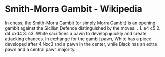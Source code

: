 ---
---

Smith-Morra Gambit - Wikipedia
==============================


In chess, the Smith-Morra Gambit (or simply Morra Gambit) is an opening gambit against the Sicilian Defence distinguished by the moves: . 1. e4 c5 2. d4 cxd4 3. c3. White sacrifices a pawn to develop quickly and create attacking chances. In exchange for the gambit pawn, White has a piece developed after 4.Nxc3 and a pawn in the center, while Black has an extra pawn and a central pawn majority.